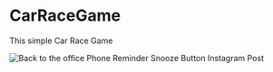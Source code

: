 # CarRaceGame
This simple Car Race Game


![Back to the office Phone Reminder Snooze Button Instagram Post](https://user-images.githubusercontent.com/61373662/160534914-712a0d05-5bb6-41e3-a685-8fe314dd2af3.gif)
